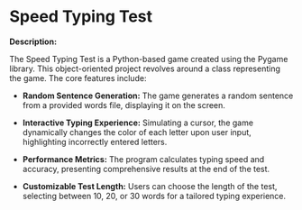 # Speed Typing Test

**Description:**

The Speed Typing Test is a Python-based game created using the Pygame library. This object-oriented project revolves around a class representing the game. The core features include:

- **Random Sentence Generation:** The game generates a random sentence from a provided words file, displaying it on the screen.

- **Interactive Typing Experience:** Simulating a cursor, the game dynamically changes the color of each letter upon user input, highlighting incorrectly entered letters.

- **Performance Metrics:** The program calculates typing speed and accuracy, presenting comprehensive results at the end of the test.

- **Customizable Test Length:** Users can choose the length of the test, selecting between 10, 20, or 30 words for a tailored typing experience.

